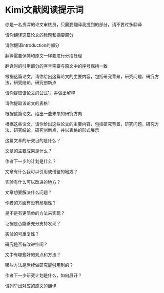 # Kimi文献阅读提示词

你是一名资深的论文审核员，只需要翻译我提到的部分，请不要过多翻译

请你翻译这篇论文的标题和摘要部分

请你翻译introduction的部分

翻译需要保持和原文一样要进行分段处理

翻译时的引用部分的序号需要与原文中的序号保持一致

根据这篇论文，请你给出这篇论文的主要内容，包括研究背景，研究问题，研究方法，研究结论，研究创新点

请你提取该论文的公式1，并做出解释

请你提取该论文的表格1

根据这篇论文，给出一些未来的研究方向

根据这些论文，请你给出这些论文的主要内容，包括研究背景，研究问题，研究方法，研究结论，研究创新点，并以表格的形式展示

这篇文章的研究目的是什么？

文章的主要成果是什么？

作者下一步的计划是什么？

文章有什么我可以引用或借鉴的地方？

实验有什么可以改进的地方？

文章想要解决什么问题？

作者的方面有没有局限性？

是不是有更简单的方法来实现？

证据是否能够充分支持发现？

实验的可重复性？

研究是否有改进空间？

文中有哪些好的观点和方法？

哪些方法是后续做研究能够用到的？

作者下一步研究计划是什么，如何展开？

请列举出对应的原文的翻译